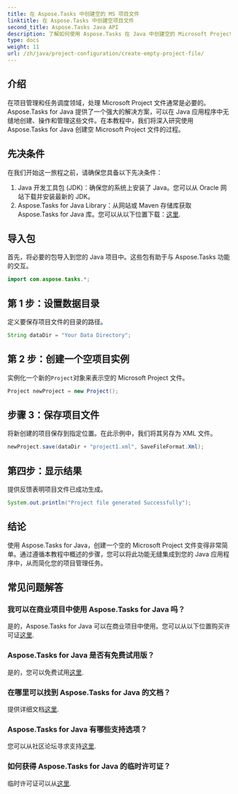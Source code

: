 ```yaml
---
title: 在 Aspose.Tasks 中创建空的 MS 项目文件
linktitle: 在 Aspose.Tasks 中创建空项目文件
second_title: Aspose.Tasks Java API
description: 了解如何使用 Aspose.Tasks 在 Java 中创建空的 Microsoft Project 文件。简单的步骤即可实现无缝集成。
type: docs
weight: 11
url: /zh/java/project-configuration/create-empty-project-file/
---
```

## 介绍
在项目管理和任务调度领域，处理 Microsoft Project 文件通常是必要的。 Aspose.Tasks for Java 提供了一个强大的解决方案，可以在 Java 应用程序中无缝地创建、操作和管理这些文件。在本教程中，我们将深入研究使用 Aspose.Tasks for Java 创建空 Microsoft Project 文件的过程。
## 先决条件
在我们开始这一旅程之前，请确保您具备以下先决条件：
1. Java 开发工具包 (JDK)：确保您的系统上安装了 Java。您可以从 Oracle 网站下载并安装最新的 JDK。
2.  Aspose.Tasks for Java Library：从网站或 Maven 存储库获取 Aspose.Tasks for Java 库。您可以从以下位置下载：[这里](https://releases.aspose.com/tasks/java/).

## 导入包
首先，将必要的包导入到您的 Java 项目中。这些包有助于与 Aspose.Tasks 功能的交互。
```java
import com.aspose.tasks.*;
```
## 第 1 步：设置数据目录
定义要保存项目文件的目录的路径。
```java
String dataDir = "Your Data Directory";
```
## 第 2 步：创建一个空项目实例
实例化一个新的`Project`对象来表示空的 Microsoft Project 文件。
```java
Project newProject = new Project();
```
## 步骤 3：保存项目文件
将新创建的项目保存到指定位置。在此示例中，我们将其另存为 XML 文件。
```java
newProject.save(dataDir + "project1.xml", SaveFileFormat.Xml);
```
## 第四步：显示结果
提供反馈表明项目文件已成功生成。
```java
System.out.println("Project file generated Successfully");
```

## 结论
使用 Aspose.Tasks for Java，创建一个空的 Microsoft Project 文件变得非常简单。通过遵循本教程中概述的步骤，您可以将此功能无缝集成到您的 Java 应用程序中，从而简化您的项目管理任务。
## 常见问题解答
### 我可以在商业项目中使用 Aspose.Tasks for Java 吗？
是的，Aspose.Tasks for Java 可以在商业项目中使用。您可以从以下位置购买许可证[这里](https://purchase.aspose.com/buy).
### Aspose.Tasks for Java 是否有免费试用版？
是的，您可以免费试用[这里](https://releases.aspose.com/).
### 在哪里可以找到 Aspose.Tasks for Java 的文档？
提供详细文档[这里](https://reference.aspose.com/tasks/java/).
### Aspose.Tasks for Java 有哪些支持选项？
您可以从社区论坛寻求支持[这里](https://forum.aspose.com/c/tasks/15).
### 如何获得 Aspose.Tasks for Java 的临时许可证？
临时许可证可以从[这里](https://purchase.aspose.com/temporary-license/).